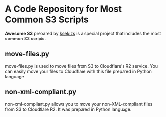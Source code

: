 # A Code Repository for Most Common S3 Scripts
**Awesome S3** prepared by [ksekizs](https://ksekizs.com) is a special project that includes the most common S3 scripts.

## move-files.py
move-files.py is used to move files from S3 to Cloudflare's R2 service. You can easily move your files to Cloudflare with this file prepared in Python language.

## non-xml-compliant.py
non-xml-compliant.py allows you to move your non-XML-compliant files from S3 to Cloudflare R2. It was prepared in Python language.
